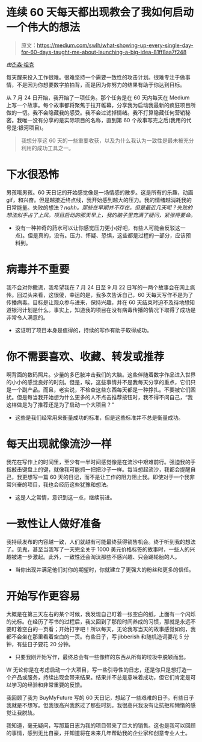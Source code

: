 # 连续 60 天每天都出现教会了我如何启动一个伟大的想法

> 原文：<https://medium.com/swlh/what-showing-up-every-single-day-for-60-days-taught-me-about-launching-a-big-idea-81ff8aa7f248>

*由*[杰森·祖克 ](http://jasondoesstuff.com/medium)

每天醒来投入工作很难。很难坚持一个需要一致性的攻击计划。很难专注于做事情，不是因为你想要数字拍拍背，而是因为你努力的结果有助于你达到目标。

从 7 月 24 日开始，我开始了一项任务。那个任务是在 60 天内每天在 Medium 上写一个故事。每个故事都将聚焦于拉开帷幕，分享我为启动我最新的疯狂项目所做的一切。我不会隐藏我的感受。我不会过滤掉情绪。我不打算隐藏任何营销秘密。我唯一没有分享的是实际项目的名称，直到第 60 个故事写完之后(我用的代号是:银河项目)。

> 我想分享这 60 天的一些重要收获，以及为什么我认为一致性是最未被充分利用的成功工具之一。

# 下水很恐怖

男孩哦男孩。60 天日记的开始感觉像是一场情感的散步。这是所有的乐趣，动画 gif，和兴奋。但是越接近终点线，我开始感到越大的压力。我的情绪越消耗我的日常能量。失败的想法？*nahh。那些在早期并不存在。但是最近几天呢？失败的想法似乎占了上风。项目启动的那天早上，我的脑子里充满了疑问，紧张得要命。*

*   没有一种神奇的药水可以让你感觉压力更小(好吧，有些人可能会反驳这一点)。但是真的，没有。压力、怀疑、恐惧，这些都是过程的一部分，应该预料到。

# 病毒并不重要

我不会对你撒谎，我希望我在 7 月 24 日至 9 月 22 日写的一两个故事会在网上疯传。回过头来看，这很傻，幸运的是，我多次告诉自己，60 天每天写作不是为了传播病毒。目标是让观众参与进来，保持兴趣，并在 60 天结束时迫不及待地想知道银河计划是什么。事实上，知道我的项目在没有病毒传播的情况下取得了成功是非常令人满意的。

*   这证明了项目本身是值得的，持续的写作有助于取得成功。

# 你不需要喜欢、收藏、转发或推荐

啊背面的数码照片。少量的多巴胺冲击我们的大脑。这些伴随着数字作品进入世界的小小的感觉良好的时刻。但是，唉，这些事情并不是我每天分享的重点，它们只是一个副产品。而且，老实说，不检查这些东西每天都是一种挣扎。不要被它们困扰。但是每当我开始想为什么更多的人不点击推荐按钮时，我不得不问自己，“我这样做是为了推荐还是为了启动一个大项目？”

*   这些是我们经常用来衡量成功的标准，但是这些标准并不总是衡量成功。

# 每天出现就像流沙一样

我花在写作上的时间里，至少有一半时间感觉像是在流沙中艰难前行。强迫我的手指敲击键盘上的键，就像我可能抓一把把沙子一样。每当想起流沙，我都会提醒自己，我更想写一篇 60 天的日记，而不是让工作的阻力阻止我。即使对于一个我非常兴奋的项目，我也会经历这些犹豫和想法。

*   这是人之常情，意识到这一点，继续前进。

# 一致性让人做好准备

我持续发布的内容越一致，人们就越有可能最终获得销售机会。终于听到我的想法了。见鬼，甚至当我写了一天完全关于 1000 美元价格标签的故事时，一些人的兴趣被进一步激起。此外，一致性还会淘汰那些不感兴趣、只会踢轮胎的人。

*   当你出现并满足他们对你的期望时，你就建立了更强大的粉丝和更多的信任。

# 开始写作更容易

大概是在第三天左右的某个时候，我发现自己盯着一张空白的纸，上面有一个闪烁的光标。在经历了写书的过程后，我又回到了那段时间养成的习惯，那就是永远不要盯着空白的一页看；开始打字吧！所以每天，无论我写当天的故事感觉如何，我都不会坐在那里看着空白的一页。有些日子，写 jibberish 和随机造词要花 5 分钟，有些日子要花 20 分钟。

*   只要我刚开始写作，最终总会有一些像样的东西从所有的垃圾中脱颖而出。

W 无论你是在考虑启动一个大项目，写一些引导性的日志，还是你只是想打造一个产品或服务，持续出现会带来结果。结果并不总是意味着成功，但它们肯定是可以学习的经验和非常重要的反馈。

我回顾了我为 BuyMyFuture 写的 60 天日记，想起了一些艰难的日子。有些日子我就是不想写。但我很高兴我熬过了那些时刻。我很高兴我没有让抗拒和懒惰的感觉让我脱轨。

我知道，毫无疑问，写那篇日志为我的项目带来了巨大的销售。这也是我可以回顾的事情，感到无比自豪，并知道将在未来几年帮助我的企业家和创意专业人士。